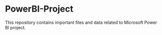# PowerBI-Project
This repository contains important files and data related to Microsoft Power BI project.
